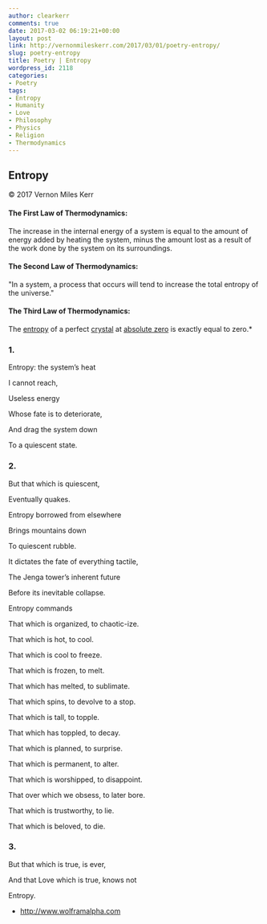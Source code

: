 ```yaml
---
author: clearkerr
comments: true
date: 2017-03-02 06:19:21+00:00
layout: post
link: http://vernonmileskerr.com/2017/03/01/poetry-entropy/
slug: poetry-entropy
title: Poetry | Entropy
wordpress_id: 2118
categories:
- Poetry
tags:
- Entropy
- Humanity
- Love
- Philosophy
- Physics
- Religion
- Thermodynamics
---
```


## Entropy


© 2017 Vernon Miles Kerr




#### The First Law of Thermodynamics:


The increase in the internal energy of a system is equal to the amount of energy added by heating the system, minus the amount lost as a result of the work done by the system on its surroundings.


#### The Second Law of Thermodynamics:


"In a system, a process that occurs will tend to increase the total entropy of the universe."


#### The Third Law of Thermodynamics:


The [entropy](https://en.wikipedia.org/wiki/Entropy) of a perfect [crystal](https://en.wikipedia.org/wiki/Crystal) at [absolute zero](https://en.wikipedia.org/wiki/Absolute_zero) is exactly equal to zero.*


### 1.


Entropy: the system’s heat

I cannot reach,

Useless energy

Whose fate is to deteriorate,

And drag the system down

To a quiescent state.


### 2.


But that which is quiescent,

Eventually quakes.

Entropy borrowed from elsewhere

Brings mountains down

To quiescent rubble.

It dictates the fate of everything tactile,

The Jenga tower’s inherent future

Before its inevitable collapse.



Entropy commands

That which is organized, to chaotic-ize.

That which is hot, to cool.

That which is cool to freeze.

That which is frozen, to melt.

That which has melted, to sublimate.

That which spins, to devolve to a stop.

That which is tall, to topple.

That which has toppled, to decay.



That which is planned, to surprise.

That which is permanent, to alter.

That which is worshipped, to disappoint.

That over which we obsess, to later bore.

That which is trustworthy, to lie.

That which is beloved, to die.


### 3.


But that which is true, is ever,

And that Love which is true, knows not

Entropy.



* http://www.wolframalpha.com


